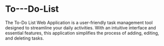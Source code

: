 # To---Do-List
The To-Do List Web Application is a user-friendly task management tool designed to streamline your daily activities. With an intuitive interface and essential features, this application simplifies the process of adding, editing, and deleting tasks. 
